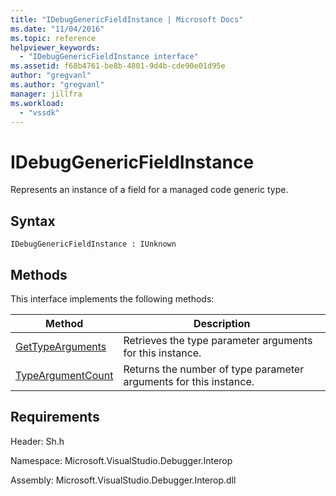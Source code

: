 ```yaml
---
title: "IDebugGenericFieldInstance | Microsoft Docs"
ms.date: "11/04/2016"
ms.topic: reference
helpviewer_keywords:
  - "IDebugGenericFieldInstance interface"
ms.assetid: f68b4761-be8b-4801-9d4b-cde90e01d95e
author: "gregvanl"
ms.author: "gregvanl"
manager: jillfra
ms.workload:
  - "vssdk"
---
```

# IDebugGenericFieldInstance
Represents an instance of a field for a managed code generic type.

## Syntax

```
IDebugGenericFieldInstance : IUnknown
```

## Methods
 This interface implements the following methods:

|Method|Description|
|------------|-----------------|
|[GetTypeArguments](../../../extensibility/debugger/reference/idebuggenericfieldinstance-gettypearguments.md)|Retrieves the type parameter arguments for this instance.|
|[TypeArgumentCount](../../../extensibility/debugger/reference/idebuggenericfieldinstance-typeargumentcount.md)|Returns the number of type parameter arguments for this instance.|

## Requirements
 Header: Sh.h

 Namespace: Microsoft.VisualStudio.Debugger.Interop

 Assembly: Microsoft.VisualStudio.Debugger.Interop.dll